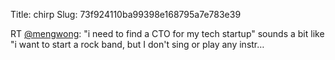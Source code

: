 Title: chirp
Slug: 73f924110ba99398e168795a7e783e39

RT <a href="http://twitter.com/mengwong">@mengwong</a>: "i need to find a CTO for my tech startup" sounds a bit like "i want to start a rock band, but I don't sing or play any instr…
